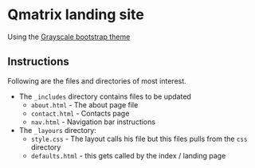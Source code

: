 Qmatrix landing site
=========================

Using the [Grayscale bootstrap theme ](http://ironsummitmedia.github.io/startbootstrap-grayscale/)

## Instructions

Following are the files and directories of most interest. 

- The `_includes` directory contains files to be updated 
    - `about.html` - The about page file
    - `contact.html` - Contacts page
    - `nav.html` - Navigation bar instructions
- The `_layours` directory:
    - `style.css` - The layout calls his file but this files pulls from the `css` directory 
    - `defaults.html` - this gets called by the index / landing page
